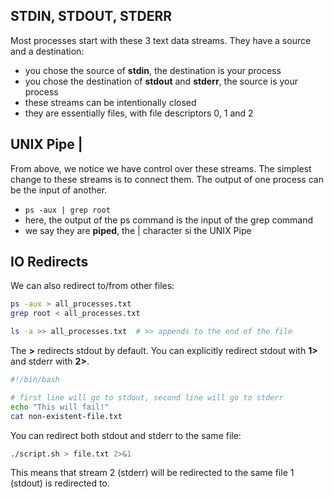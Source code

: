 ## STDIN, STDOUT, STDERR
Most processes start with these 3 text data streams. They have a source and a destination:
 - you chose the source of **stdin**, the destination is your process
 - you chose the destination of **stdout** and **stderr**, the source is your process
 - these streams can be intentionally closed
 - they are essentially files, with file descriptors 0, 1  and 2

## UNIX Pipe |
From above, we notice we have control over these streams. The simplest change to these streams is to connect them. The output of one process can be the input of another.
- ```ps -aux | grep root```
- here, the output of the ps command is the input of the grep command
- we say they are **piped**, the | character si the UNIX Pipe

## IO Redirects

We can also redirect to/from other files:
```bash
ps -aux > all_processes.txt
grep root < all_processes.txt

ls -a >> all_processes.txt  # >> appends to the end of the file
```
The **>** redirects stdout by default. You can explicitly redirect stdout with **1>** and stderr with **2>**.
```bash
#!/bin/bash

# first line will go to stdout, second line will go to stderr
echo "This will fail!"
cat non-existent-file.txt
```

You can redirect both stdout and stderr to the same file:
```bash
./script.sh > file.txt 2>&1
```
This means that stream 2 (stderr) will be redirected to the same file 1 (stdout) is redirected to.
